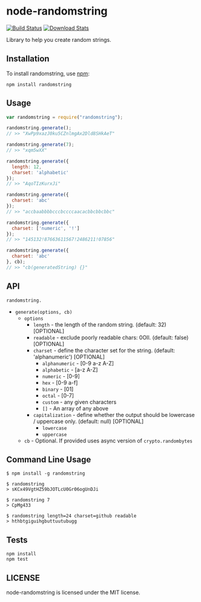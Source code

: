 # node-randomstring

[![Build Status](https://travis-ci.org/klughammer/node-randomstring.svg?branch=master)](https://travis-ci.org/klughammer/node-randomstring) [![Download Stats](https://img.shields.io/npm/dm/randomstring.svg)](https://github.com/klughammer/node-randomstring)

Library to help you create random strings.

## Installation

To install randomstring, use [npm](http://github.com/npm/npm):

```
npm install randomstring
```

## Usage

```javascript
var randomstring = require("randomstring");

randomstring.generate();
// >> "XwPp9xazJ0ku5CZnlmgAx2Dld8SHkAeT"

randomstring.generate(7);
// >> "xqm5wXX"

randomstring.generate({
  length: 12,
  charset: 'alphabetic'
});
// >> "AqoTIzKurxJi"

randomstring.generate({
  charset: 'abc'
});
// >> "accbaabbbbcccbccccaacacbbcbbcbbc"

randomstring.generate({
  charset: ['numeric', '!']
});
// >> "145132!87663611567!2486211!07856"

randomstring.generate({
  charset: 'abc'
}, cb);
// >> "cb(generatedString) {}"

```

## API

`randomstring.`

- `generate(options, cb)`
  - `options`
    - `length` - the length of the random string. (default: 32) [OPTIONAL]
    - `readable` - exclude poorly readable chars: 0OIl. (default: false) [OPTIONAL]
    - `charset` - define the character set for the string. (default: 'alphanumeric') [OPTIONAL]
      - `alphanumeric` - [0-9 a-z A-Z]
      - `alphabetic` - [a-z A-Z]
      - `numeric` - [0-9]
      - `hex` - [0-9 a-f]
      - `binary` - [01]
      - `octal` - [0-7]
      - `custom` - any given characters
      - `[]` -  An array of any above
    - `capitalization` - define whether the output should be lowercase / uppercase only. (default: null) [OPTIONAL]
      - `lowercase`
      - `uppercase`
  - `cb` - Optional.  If provided uses async version of `crypto.randombytes`

## Command Line Usage

    $ npm install -g randomstring

    $ randomstring
    > sKCx49VgtHZ59bJOTLcU0Gr06ogUnDJi

    $ randomstring 7
    > CpMg433

    $ randomstring length=24 charset=github readable
    > hthbtgiguihgbuttuutubugg

## Tests

```
npm install
npm test
```

## LICENSE

node-randomstring is licensed under the MIT license.

